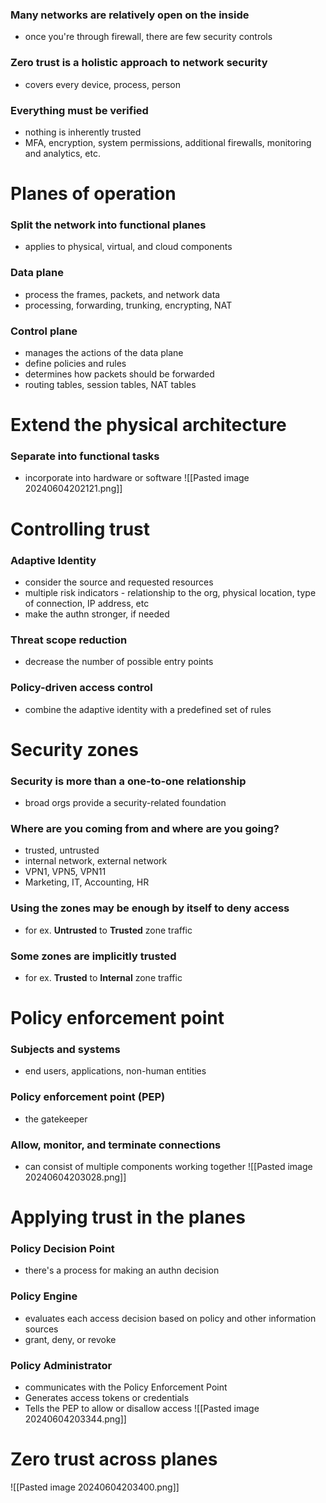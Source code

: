### Many networks are relatively open on the inside
- once you're through firewall, there are few security controls
### Zero trust is a holistic approach to network security
- covers every device, process, person
### Everything must be verified
- nothing is inherently trusted
- MFA, encryption, system permissions, additional firewalls, monitoring and analytics, etc.
# Planes of operation
### Split the network into functional planes
- applies to physical, virtual, and cloud components
### Data plane
- process the frames, packets, and network data
- processing, forwarding, trunking, encrypting, NAT
### Control plane
- manages the actions of the data plane
- define policies and rules
- determines how packets should be forwarded
- routing tables, session tables, NAT tables
# Extend the physical architecture
### Separate into functional tasks
- incorporate into hardware or software
![[Pasted image 20240604202121.png]]
# Controlling trust
### Adaptive Identity
- consider the source and requested resources
- multiple risk indicators - relationship to the org, physical location, type of connection, IP address, etc
- make the authn stronger, if needed
### Threat scope reduction
- decrease the number of possible entry points
### Policy-driven access control
- combine the adaptive identity with a predefined set of rules
# Security zones
### Security is more than a one-to-one relationship
- broad orgs provide a security-related foundation
### Where are you coming from and where are you going?
- trusted, untrusted
- internal network, external network
- VPN1, VPN5, VPN11
- Marketing, IT, Accounting, HR
### Using the zones may be enough by itself to deny access
- for ex. **Untrusted** to **Trusted** zone traffic
### Some zones are implicitly trusted
- for ex. **Trusted** to **Internal** zone traffic
# Policy enforcement point
### Subjects and systems
- end users, applications, non-human entities
### Policy enforcement point (PEP)
- the gatekeeper
### Allow, monitor, and terminate connections
- can consist of multiple components working together
![[Pasted image 20240604203028.png]]
# Applying trust in the planes
### Policy Decision Point
- there's a process for making an authn decision
### Policy Engine
- evaluates each access decision based on policy and other information sources
- grant, deny, or revoke
### Policy Administrator
- communicates with the Policy Enforcement Point
- Generates access tokens or credentials
- Tells the PEP to allow or disallow access
![[Pasted image 20240604203344.png]]
# Zero trust across planes
![[Pasted image 20240604203400.png]]
